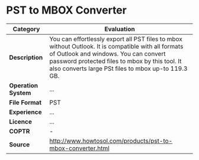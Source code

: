 # PST to MBOX Converter

| Category | Evaluation |
| --- | --- |
| **Description** | You can effortlessly export all PST files to mbox without Outlook. It is compatible with all formats of Outlook and windows. You can convert password protected files to mbox by this tool. It also converts large PSt files to mbox up-to 119.3 GB. |
| **Operation System** | ...  |
| **File Format** | PST |
| **Experience** | ... |
| **Licence** | ... |
| **COPTR** | - |
| **Source** |	http://www.howtosol.com/products/pst-to-mbox-converter.html |
